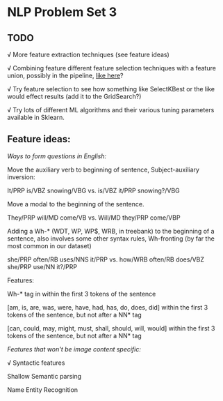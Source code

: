 NLP Problem Set 3
===============

## TODO

√ More feature extraction techniques (see feature ideas)

√ Combining feature different feature selection techniques with a feature union, possibly in the pipeline, [like here](http://zacstewart.com/2014/08/05/pipelines-of-featureunions-of-pipelines.html)?

√ Try feature selection to see how something like SelectKBest or the like would effect results (add it to the GridSearch?)

√ Try lots of different ML algorithms and their various tuning parameters available in Sklearn.

## Feature ideas:

*Ways to form questions in English:*

Move the auxiliary verb to beginning of sentence, Subject-auxiliary inversion:

It/PRP is/VBZ snowing/VBG vs. is/VBZ it/PRP snowing?/VBG

Move a modal to the beginning of the sentence.

They/PRP will/MD come/VB vs. Will/MD they/PRP come/VBP

Adding a Wh-\* (WDT, WP, WP$, WRB, in treebank) to the beginning of a sentence, also involves some other syntax rules, Wh-fronting (by far the most common in our dataset)

she/PRP often/RB uses/NNS it/PRP  vs. how/WRB often/RB does/VBZ she/PRP use/NN it?/PRP

Features:

Wh-\* tag in within the first 3 tokens of the sentence

[am, is, are, was, were, have, had, has, do, does, did] within the first 3 tokens of the sentence, but not after a NN\* tag

[can, could, may, might, must, shall, should, will, would] within the first 3 tokens of the sentence, but not after a NN\* tag

*Features that won't be image content specific:*

√ Syntactic features

Shallow Semantic parsing

Name Entity Recognition
